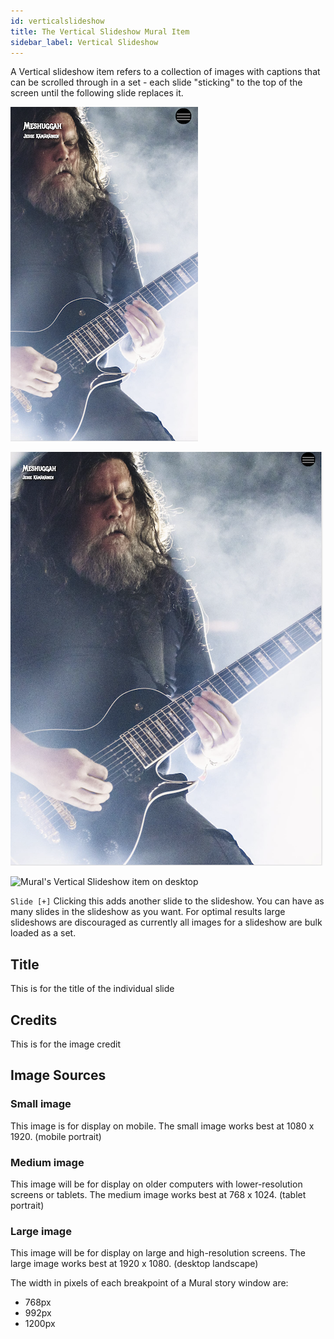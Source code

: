 ```yaml
---
id: verticalslideshow
title: The Vertical Slideshow Mural Item
sidebar_label: Vertical Slideshow
---
```


A Vertical slideshow item refers to a collection of images with captions that can be scrolled through in a set - each slide "sticking" to the top of the screen until the following slide replaces it.

![Mural's Vertical Slideshow item on phone](./assets/output/VerticalSlideshow-phone.png "Mural's Vertical Slideshow item on phone")

![Mural's Vertical Slideshow item on tablet](./assets/output/VerticalSlideshow-tablet.png "Mural's Vertical Slideshow item on tablet")

![Mural's Vertical Slideshow item on desktop](./assets/output/VerticalSlideshow-desktop.png "Mural's Vertical Slideshow item on desktop")

`Slide [+]` Clicking this adds another slide to the slideshow. You can have as many slides in the slideshow as you want. For optimal results large slideshows are discouraged as currently all images for a slideshow are bulk loaded as a set.

## Title

This is for the title of the individual slide

## Credits

This is for the image credit

## Image Sources

### Small image

This image is for display on mobile. The small image works best at 1080 x 1920. (mobile portrait)

### Medium image

This image will be for display on older computers with lower-resolution screens or tablets. The medium image works best at 768 x 1024. (tablet portrait)

### Large image

This image will be for display on large and high-resolution screens. The large image works best at 1920 x 1080. (desktop landscape)

The width in pixels of each breakpoint of a Mural story window are:

- 768px
- 992px
- 1200px
